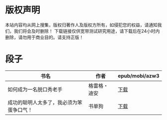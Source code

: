 # 版权声明

本站内容均从网上搜集，版权归著作人及版权方所有，如侵犯您的权益，请通知我们，我们将会及时删除！ 下载链接仅供宽带测试研究用途，请下载后在24小时内删除，请勿用于商业目的。请支持正版！

# 段子

| 书名 | 作者 | epub/mobi/azw3 |
| --- | --- | --- |
| 如何成为一名脱口秀老手 | 格雷格・迪安 | [下载](https://url89.ctfile.com/f/31084289-1356985621-257d5f?p=8866) |
| 成功的聪明人太多了，我必须为笨蛋争口气！ | 书单狗 | [下载](https://url89.ctfile.com/f/31084289-1357032904-86dc17?p=8866) |
